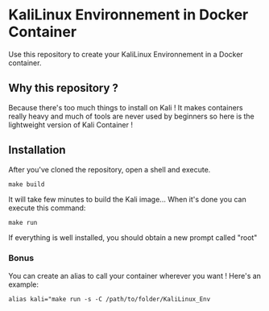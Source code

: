 # KaliLinux Environnement in Docker Container

Use this repository to create your KaliLinux Environnement in a Docker container.

## Why this repository ?

Because there's too much things to install on Kali ! It makes containers really heavy and much of tools are never used by beginners so here is the lightweight version of Kali Container !

## Installation
After you've cloned the repository, open a shell and execute.
```
make build
```
It will take few minutes to build the Kali image...
When it's done you can execute this command:
```
make run
```
If everything is well installed, you should obtain a new prompt called "root"
### Bonus
You can create an alias to call your container wherever you want !
Here's an example:
```
alias kali="make run -s -C /path/to/folder/KaliLinux_Env
```
